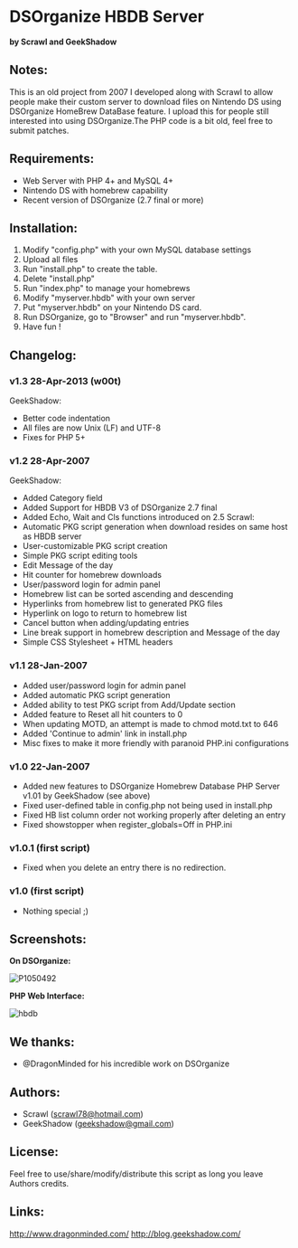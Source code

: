 # DSOrganize HBDB Server
**by Scrawl and GeekShadow**

## Notes:

This is an old project from 2007 I developed along with Scrawl to allow people make their custom server to download files on Nintendo DS using DSOrganize HomeBrew DataBase feature. I upload this for people still interested into using DSOrganize.The PHP code is a bit old, feel free to submit patches.

## Requirements:

* Web Server with PHP 4+ and MySQL 4+
* Nintendo DS with homebrew capability
* Recent version of DSOrganize (2.7 final or more)

## Installation:

1. Modify "config.php" with your own MySQL database settings
2. Upload all files
3. Run "install.php" to create the table.
4. Delete "install.php"
5. Run "index.php" to manage your homebrews
6. Modify "myserver.hbdb" with your own server
7. Put "myserver.hbdb" on your Nintendo DS card.
8. Run DSOrganize, go to "Browser" and run "myserver.hbdb".
9. Have fun !

## Changelog:

### v1.3 28-Apr-2013 (w00t)
GeekShadow:
* Better code indentation
* All files are now Unix (LF) and UTF-8
* Fixes for PHP 5+

### v1.2 28-Apr-2007
GeekShadow:
* Added Category field
* Added Support for HBDB V3 of DSOrganize 2.7 final
* Added Echo, Wait and Cls functions introduced on 2.5
Scrawl:
* Automatic PKG script generation when download resides on same host as HBDB server 
* User-customizable PKG script creation
* Simple PKG script editing tools
* Edit Message of the day
* Hit counter for homebrew downloads
* User/password login for admin panel
* Homebrew list can be sorted ascending and descending
* Hyperlinks from homebrew list to generated PKG files
* Hyperlink on logo to return to homebrew list
* Cancel button when adding/updating entries
* Line break support in homebrew description and Message of the day
* Simple CSS Stylesheet + HTML headers

### v1.1 28-Jan-2007
* Added user/password login for admin panel
* Added automatic PKG script generation
* Added ability to test PKG script from Add/Update section
* Added feature to Reset all hit counters to 0 
* When updating MOTD, an attempt is made to chmod motd.txt to 646
* Added 'Continue to admin' link in install.php
* Misc fixes to make it more friendly with paranoid PHP.ini configurations  

### v1.0 22-Jan-2007
* Added new features to DSOrganize Homebrew Database PHP Server v1.01 by GeekShadow (see above)
* Fixed user-defined table in config.php not being used in install.php
* Fixed HB list column order not working properly after deleting an entry
* Fixed showstopper when register_globals=Off in PHP.ini

### v1.0.1 (first script)
* Fixed when you delete an entry there is no redirection.

### v1.0 (first script)
* Nothing special ;)

## Screenshots:
**On DSOrganize:**

![P1050492](https://f.cloud.github.com/assets/119288/436105/dd3856bc-b029-11e2-9457-fcc0872ccf3e.JPG)

**PHP Web Interface:**

![hbdb](https://f.cloud.github.com/assets/119288/436108/0633dcda-b02a-11e2-9fae-afe03a152e27.png)

## We thanks:
* @DragonMinded for his incredible work on DSOrganize

## Authors:
* Scrawl (scrawl78@hotmail.com)
* GeekShadow (geekshadow@gmail.com)

## License:
Feel free to use/share/modify/distribute this script as long you leave Authors credits.

## Links:
http://www.dragonminded.com/
http://blog.geekshadow.com/
